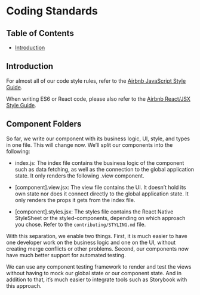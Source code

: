 # Coding Standards

## Table of Contents

- [Introduction](#introduction)

## Introduction

For almost all of our code style rules, refer to the [Airbnb JavaScript Style Guide](https://github.com/airbnb/javascript).

When writing ES6 or React code, please also refer to the [Airbnb React/JSX Style Guide](https://github.com/airbnb/javascript/tree/master/react).

## Component Folders

So far, we write our component with its business logic, UI, style, and types in one file. This will change now. We’ll split our components into the following:

- index.js: The index file contains the business logic of the component such as data fetching, as well as the connection to the global application state. It only renders the following .view component.
  
- [component].view.jsx: The view file contains the UI. It doesn’t hold its own state nor does it connect directly to the global application state. It only renders the props it gets from the index file.
  
- [component].styles.jsx: The styles file contains the React Native StyleSheet or the styled-components, depending on which approach you chose. Refer to the `contributing/STYLING.md` file.

With this separation, we enable two things. First, it is much easier to have one developer work on the business logic and one on the UI, without creating merge conflicts or other problems. Second, our components now have much better support for automated testing.

We can use any component testing framework to render and test the views without having to mock our global state or our component state. And in addition to that, it’s much easier to integrate tools such as Storybook with this approach.


